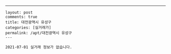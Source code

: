 ---
    layout: post
    comments: true
    title: 대전광역시 유성구
    categories: [실거래가]
    permalink: /apt/대전광역시 유성구
    ---

    2021-07-01 실거래 정보가 없습니다.

    